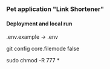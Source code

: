 ### Pet application "Link Shortener"
#### Deployment and local run

.env.example -> .env

git config core.filemode false

sudo chmod -R 777 *

 

